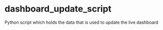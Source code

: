# dashboard_update_script
Python script which holds the data that is used to update the live dashboard
